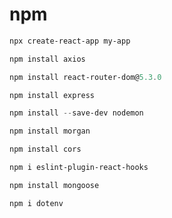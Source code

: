 # npm

```powershell
npx create-react-app my-app
```

```powershell
npm install axios
```

```powershell
npm install react-router-dom@5.3.0
```

```powershell
npm install express
```

```powershell
npm install --save-dev nodemon
```

```powershell
npm install morgan
```

```powershell
npm install cors
```

```powershell
npm i eslint-plugin-react-hooks
```

```powershell
npm install mongoose
```

```powershell
npm i dotenv
```
